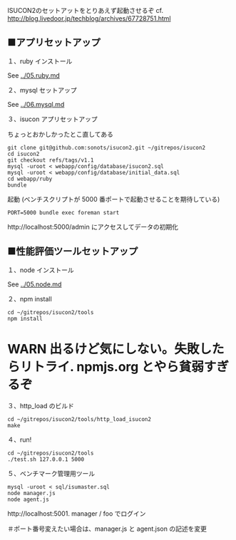 ISUCON2のセットアットをとりあえず起動させるぞ cf. http://blog.livedoor.jp/techblog/archives/67728751.html


## ■アプリセットアップ

１、ruby インストール

See [../05.ruby.md](../05.ruby.md)

２、mysql セットアップ

See [../06.mysql.md](../06.mysql.md)

３、isucon アプリセットアップ

ちょっとおかしかったとこ直してある

```
git clone git@github.com:sonots/isucon2.git ~/gitrepos/isucon2
cd isucon2
git checkout refs/tags/v1.1
mysql -uroot < webapp/config/database/isucon2.sql
mysql -uroot < webapp/config/database/initial_data.sql
cd webapp/ruby
bundle
```

起動 (ベンチスクリプトが 5000 番ポートで起動させることを期待している)

```
PORT=5000 bundle exec foreman start
```

http://localhost:5000/admin にアクセスしてデータの初期化

## ■性能評価ツールセットアップ

１、node インストール

See [../05.node.md](../05.node.md)

２、npm install

```
cd ~/gitrepos/isucon2/tools
npm install
```

# WARN 出るけど気にしない。失敗したらリトライ. npmjs.org とやら貧弱すぎるぞ


３、http_load のビルド

```
cd ~/gitrepos/isucon2/tools/http_load_isucon2
make
```

４、run!

```
cd ~/gitrepos/isucon2/tools
./test.sh 127.0.0.1 5000
```

５、ベンチマーク管理用ツール

```
mysql -uroot < sql/isumaster.sql
node manager.js
node agent.js
```

http://localhost:5001. manager / foo でログイン

＃ポート番号変えたい場合は、manager.js と agent.json の記述を変更
